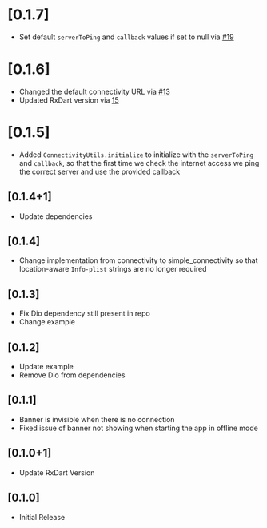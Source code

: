 # [0.1.7]
* Set default `serverToPing` and `callback` values if set to null via [#19](https://github.com/Vanethos/flutter_connectivity_widget/pull/19)

# [0.1.6]
* Changed the default connectivity URL via [#13](https://github.com/Vanethos/flutter_connectivity_widget/pull/15)
* Updated RxDart version via [15](https://github.com/Vanethos/flutter_connectivity_widget/pull/13)

# [0.1.5]
* Added `ConnectivityUtils.initialize` to initialize with the `serverToPing` and `callback`, so that the first time 
we check the internet access we ping the correct server and use the provided callback

## [0.1.4+1]
* Update dependencies

## [0.1.4]
* Change implementation from connectivity to simple_connectivity so that location-aware `Info-plist`
strings are no longer required

## [0.1.3]
* Fix Dio dependency still present in repo
* Change example

## [0.1.2]
* Update example
* Remove Dio from dependencies 

## [0.1.1] 
* Banner is invisible when there is no connection
* Fixed issue of banner not showing when starting the app in offline mode

## [0.1.0+1]

* Update RxDart Version

## [0.1.0]

* Initial Release
